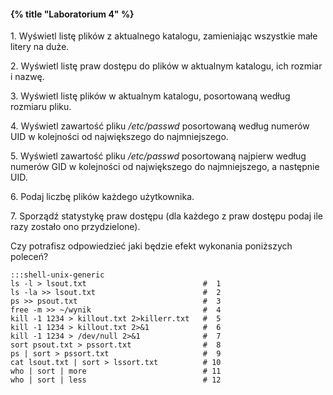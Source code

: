 #### {% title "Laboratorium 4" %}

1\. Wyświetl listę plików z aktualnego katalogu, zamieniając
wszystkie małe litery na duże.

2\. Wyświetl listę praw dostępu do plików w aktualnym katalogu, ich
rozmiar i nazwę.

3\. Wyświetl listę plików w aktualnym katalogu, posortowaną według
rozmiaru pliku.

4\. Wyświetl zawartość pliku */etc/passwd* posortowaną według numerów
UID w kolejności od największego do najmniejszego.

5\. Wyświetl zawartość pliku */etc/passwd* posortowaną najpierw
według numerów GID w kolejności od największego do najmniejszego, a
następnie UID.

6\. Podaj liczbę plików każdego użytkownika.

7\. Sporządź statystykę praw dostępu (dla każdego z praw dostępu
podaj ile razy zostało ono przydzielone).

Czy potrafisz odpowiedzieć jaki będzie efekt wykonania poniższych
poleceń?

    :::shell-unix-generic
    ls -l > lsout.txt                          #  1
    ls -la >> lsout.txt                        #  2
    ps >> psout.txt                            #  3
    free -m >> ~/wynik                         #  4
    kill -1 1234 > killout.txt 2>killerr.txt   #  5
    kill -1 1234 > killout.txt 2>&1            #  6
    kill -1 1234 > /dev/null 2>&1              #  7
    sort psout.txt > pssort.txt                #  8
    ps | sort > pssort.txt                     #  9
    cat lsout.txt | sort > lssort.txt          # 10
    who | sort | more                          # 11
    who | sort | less                          # 12
